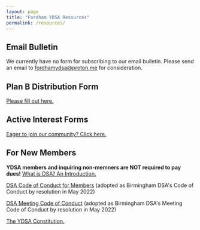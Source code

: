 ```yaml
---
layout: page
title: "Fordham YDSA Resources"
permalink: /resources/
---
```

## Email Bulletin

We currently have no form for subscribing to our email bulletin. Please send an email to fordhamydsa@proton.me for consideration. 

## Plan B Distribution Form
[Please fill out here.](https://docs.google.com/forms/d/e/1FAIpQLScyQrt_XYhMaQV3cRmFQ0KYPM3lxPc0lohe7iBgILvYHl8p8w/viewform)

## Active Interest Forms

[Eager to join our community? Click here.](https://docs.google.com/forms/d/1KfVE13-Zh-l976LPzJmSbmk06XRVkOIJrBkNTiW_Ggg/edit#response=ACYDBNgacNurROZzHzSOqCxcfV9ug8JiuBjBQI-tXBhUDvyX9QdwyvKuOfYByegJMEV8OLQ)

## For New Members
**YDSA members and inquiring non-memners are NOT required to pay dues!** 
[What is DSA? An Introduction.](https://www.dsausa.org/organize/intro_to_dsa/)

[DSA Code of Conduct for Members](https://www.dsausa.org/dsa-code-of-conduct-for-members/) (adopted as Birmingham DSA's Code of Conduct by resolution in May 2022)

[DSA Meeting Code of Conduct](https://www.dsausa.org/resources/harassment-and-grievance/dsa-meeting-code-of-conduct-4-7-2020/) (adopted as Birmingham DSA's Meeting Code of Conduct by resolution in May 2022)

[The YDSA Constitution.](https://y.dsausa.org/about/ydsa-constitution/) 
